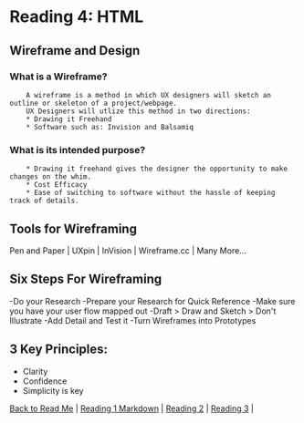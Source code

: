 # Reading 4: HTML

## Wireframe and Design

### What is a Wireframe?
        A wireframe is a method in which UX designers will sketch an outline or skeleton of a project/webpage.
        UX Designers will utlize this method in two directions:
        * Drawing it Freehand
        * Software such as: Invision and Balsamiq

### What is its intended purpose?
        * Drawing it freehand gives the designer the opportunity to make changes on the whim.
        * Cost Efficacy
        * Ease of switching to software without the hassle of keeping track of details.


## Tools for Wireframing
Pen and Paper | UXpin | InVision | Wireframe.cc | Many More...

## Six Steps For Wireframing

-Do your Research
-Prepare your Research for Quick Reference
-Make sure you have your user flow mapped out
-Draft > Draw and Sketch > Don't Illustrate
-Add Detail and Test it
-Turn Wireframes into Prototypes

## 3 Key Principles:
* Clarity
* Confidence
* Simplicity is key


[Back to Read Me](README.md) |
[Reading 1 Markdown](markdown.md) |
[Reading 2](coderscomputer.md) |
[Reading 3](revisionandthecloud.md) |